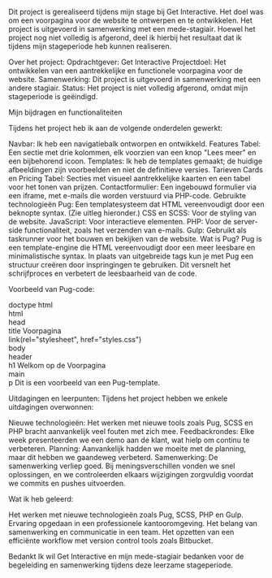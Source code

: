 Dit project is gerealiseerd tijdens mijn stage bij Get Interactive. Het doel was om een voorpagina voor de website te ontwerpen en te ontwikkelen. Het project is uitgevoerd in samenwerking met een mede-stagiair. Hoewel het project nog niet volledig is afgerond, deel ik hierbij het resultaat dat ik tijdens mijn stageperiode heb kunnen realiseren.

Over het project: 
Opdrachtgever: Get Interactive
Projectdoel: Het ontwikkelen van een aantrekkelijke en functionele voorpagina voor de website.
Samenwerking: Dit project is uitgevoerd in samenwerking met een andere stagiair.
Status: Het project is niet volledig afgerond, omdat mijn stageperiode is geëindigd.

Mijn bijdragen en functionaliteiten


Tijdens het project heb ik aan de volgende onderdelen gewerkt:

Navbar: Ik heb een navigatiebalk ontworpen en ontwikkeld.
Features Tabel: Een sectie met drie kolommen, elk voorzien van een knop "Lees meer" en een bijbehorend icoon.
Templates: Ik heb de templates gemaakt; de huidige afbeeldingen zijn voorbeelden en niet de definitieve versies.
Tarieven Cards en Pricing Tabel: Secties met visueel aantrekkelijke kaarten en een tabel voor het tonen van prijzen.
Contactformulier: Een ingebouwd formulier via een iframe, met e-mails die worden verstuurd via PHP-code.
Gebruikte technologieën
Pug: Een templatesysteem dat HTML vereenvoudigt door een beknopte syntax. (Zie uitleg hieronder.)
CSS en SCSS: Voor de styling van de website.
JavaScript: Voor interactieve elementen.
PHP: Voor de server-side functionaliteit, zoals het verzenden van e-mails.
Gulp: Gebruikt als taskrunner voor het bouwen en bekijken van de website.
Wat is Pug?
Pug is een template-engine die HTML vereenvoudigt door een meer leesbare en minimalistische syntax. In plaats van uitgebreide tags kun je met Pug een structuur creëren door inspringingen te gebruiken. Dit versnelt het schrijfproces en verbetert de leesbaarheid van de code.

Voorbeeld van Pug-code:

doctype html  
html  
  head  
    title Voorpagina  
    link(rel="stylesheet", href="styles.css")  
  body  
    header  
      h1 Welkom op de Voorpagina  
    main  
      p Dit is een voorbeeld van een Pug-template.  
      
Uitdagingen en leerpunten:
Tijdens het project hebben we enkele uitdagingen overwonnen:

Nieuwe technologieën: Het werken met nieuwe tools zoals Pug, SCSS en PHP bracht aanvankelijk veel fouten met zich mee.
Feedbackrondes: Elke week presenteerden we een demo aan de klant, wat hielp om continu te verbeteren.
Planning: Aanvankelijk hadden we moeite met de planning, maar dit hebben we gaandeweg verbeterd.
Samenwerking: De samenwerking verliep goed. Bij meningsverschillen vonden we snel oplossingen, en we controleerden elkaars wijzigingen zorgvuldig voordat we commits en pushes uitvoerden.

Wat ik heb geleerd:

Het werken met nieuwe technologieën zoals Pug, SCSS, PHP en Gulp.
Ervaring opgedaan in een professionele kantooromgeving.
Het belang van samenwerking en communicatie in een team.
Het opzetten van een efficiënte workflow met version control tools zoals Bitbucket.


Bedankt
Ik wil Get Interactive en mijn mede-stagiair bedanken voor de begeleiding en samenwerking tijdens deze leerzame stageperiode.

